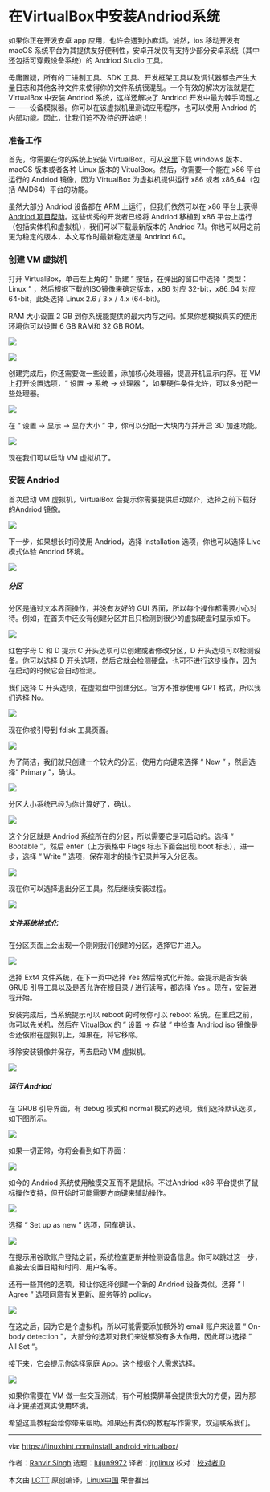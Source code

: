 在VirtualBox中安装Andriod系统
======

如果你正在开发安卓 app 应用，也许会遇到小麻烦。诚然，ios 移动开发有 macOS 系统平台为其提供友好便利性，安卓开发仅有支持少部分安卓系统（其中还包括可穿戴设备系统）的 Andriod Studio 工具。

毋庸置疑，所有的二进制工具、SDK 工具、开发框架工具以及调试器都会产生大量日志和其他各种文件来使得你的文件系统很混乱。一个有效的解决方法就是在 VirtualBox 中安装 Andriod 系统，这样还解决了 Andriod 开发中最为棘手问题之一——设备模拟器。你可以在该虚拟机里测试应用程序，也可以使用 Andriod 的内部功能。因此，让我们迫不及待的开始吧！

### 准备工作

首先，你需要在你的系统上安装 VirtualBox，可从[这里][1]下载 windows 版本、macOS 版本或者各种 Linux 版本的 VitualBox。然后，你需要一个能在 x86 平台运行的 Andriod 镜像，因为 VirtualBox 为虚拟机提供运行 x86 或者 x86_64（包括 AMD64）平台的功能。

虽然大部分 Andriod 设备都在 ARM 上运行，但我们依然可以在 x86 平台上获得 [Andriod 项目帮助][2]。这些优秀的开发者已经将 Andriod 移植到 x86 平台上运行（包括实体机和虚拟机），我们可以下载最新版本的 Andriod 7.1。你也可以用之前更为稳定的版本，本文写作时最新稳定版是 Andriod 6.0。

### 创建 VM 虚拟机

打开 VirtualBox，单击左上角的 ” 新建 ”  按钮，在弹出的窗口中选择 “ 类型：Linux ” ，然后根据下载的ISO镜像来确定版本，x86 对应 32-bit，x86_64 对应 64-bit，此处选择 Linux 2.6 / 3.x / 4.x (64-bit)。

RAM 大小设置 2 GB 到你系统能提供的最大内存之间。如果你想模拟真实的使用环境你可以设置 6 GB RAM和 32 GB ROM。

![][3]

![][4]

创建完成后，你还需要做一些设置，添加核心处理器，提高开机显示内存。在 VM 上打开设置选项，“ 设置 -> 系统 -> 处理器 ”，如果硬件条件允许，可以多分配一些处理器。

![][5]

在 “ 设置 -> 显示 -> 显存大小 ” 中，你可以分配一大块内存并开启 3D 加速功能。

![][6]

现在我们可以启动 VM 虚拟机了。

### 安装 Andriod

首次启动 VM 虚拟机，VirtualBox 会提示你需要提供启动媒介，选择之前下载好的Andriod 镜像。

![][7]

下一步，如果想长时间使用 Andriod，选择 Installation 选项，你也可以选择 Live 模式体验 Andriod 环境。

![][8]

##### 分区

分区是通过文本界面操作，并没有友好的 GUI 界面，所以每个操作都需要小心对待。例如，在首页中还没有创建分区并且只检测到很少的虚拟硬盘时显示如下。

![][9]

红色字母 C 和 D 提示 C 开头选项可以创建或者修改分区，D 开头选项可以检测设备。你可以选择 D 开头选项，然后它就会检测硬盘，也可不进行这步操作，因为在启动的时候它会自动检测。

我们选择 C 开头选项，在虚拟盘中创建分区。官方不推荐使用 GPT 格式，所以我们选择 No。

![][10]

现在你被引导到 fdisk 工具页面。

![][11]

为了简洁，我们就只创建一个较大的分区，使用方向键来选择 “ New ” ，然后选择“ Primary ”，确认。

![][12]

分区大小系统已经为你计算好了，确认。

![][13]

这个分区就是 Andriod 系统所在的分区，所以需要它是可启动的。选择 “ Bootable ”，然后 enter（上方表格中 Flags 标志下面会出现 boot 标志），进一步，选择 “ Write ” 选项，保存刚才的操作记录并写入分区表。

![][14]

现在你可以选择退出分区工具，然后继续安装过程。

![][15]

##### 文件系统格式化

在分区页面上会出现一个刚刚我们创建的分区，选择它并进入。

![][16]

选择 Ext4 文件系统，在下一页中选择 Yes  然后格式化开始。会提示是否安装 GRUB 引导工具以及是否允许在根目录 / 进行读写，都选择 Yes 。现在，安装进程开始。

安装完成后，当系统提示可以 reboot 的时候你可以 reboot 系统。在重启之前，你可以先关机，然后在 VitualBox 的 ” 设置 -> 存储 ” 中检查 Andriod iso 镜像是否还依附在虚拟机上，如果在，将它移除。

移除安装镜像并保存，再去启动 VM 虚拟机。

![][17]

##### 运行 Andriod

在 GRUB 引导界面，有 debug 模式和 normal 模式的选项。我们选择默认选项，如下图所示。

![][18]

如果一切正常，你将会看到如下界面：

![][19]

如今的 Andriod 系统使用触摸交互而不是鼠标。不过Andriod-x86 平台提供了鼠标操作支持，但开始时可能需要方向键来辅助操作。

![][20]

选择 “ Set up as new ” 选项，回车确认。

![][21]

在提示用谷歌账户登陆之前，系统检查更新并检测设备信息。你可以跳过这一步，直接去设置日期和时间、用户名等。

还有一些其他的选项，和让你选择创建一个新的 Andriod 设备类似。选择 “ I Agree ” 选项同意有关更新、服务等的 policy。

![][22]

在这之后，因为它是个虚拟机，所以可能需要添加额外的 email 账户来设置 “ On-body detection "，大部分的选项对我们来说都没有多大作用，因此可以选择 ” All Set “。

接下来，它会提示你选择家庭 App。这个根据个人需求选择。

![][23]

如果你需要在 VM 做一些交互测试，有个可触摸屏幕会提供很大的方便，因为那样才更接近真实使用环境。

希望这篇教程会给你带来帮助。如果还有类似的教程写作需求，欢迎联系我们。

--------------------------------------------------------------------------------

via: https://linuxhint.com/install_android_virtualbox/

作者：[Ranvir Singh][a]
选题：[lujun9972](https://github.com/lujun9972)
译者：[jrglinux](https://github.com/jrglinux)
校对：[校对者ID](https://github.com/校对者ID)

本文由 [LCTT](https://github.com/LCTT/TranslateProject) 原创编译，[Linux中国](https://linux.cn/) 荣誉推出

[a]:https://linuxhint.com/author/sranvir155/
[1]:https://www.virtualbox.org/wiki/Downloads
[2]:http://www.android-x86.org/
[3]:https://linuxhint.com/wp-content/uploads/2018/08/a.png
[4]:https://linuxhint.com/wp-content/uploads/2018/08/a1.png
[5]:https://linuxhint.com/wp-content/uploads/2018/08/a2.png
[6]:https://linuxhint.com/wp-content/uploads/2018/08/a3.png
[7]:https://linuxhint.com/wp-content/uploads/2018/08/a4.png
[8]:https://linuxhint.com/wp-content/uploads/2018/08/a5.png
[9]:https://linuxhint.com/wp-content/uploads/2018/08/a6.png
[10]:https://linuxhint.com/wp-content/uploads/2018/08/a7.png
[11]:https://linuxhint.com/wp-content/uploads/2018/08/a8.png
[12]:https://linuxhint.com/wp-content/uploads/2018/08/a9.png
[13]:https://linuxhint.com/wp-content/uploads/2018/08/a10.png
[14]:https://linuxhint.com/wp-content/uploads/2018/08/a11.png
[15]:https://linuxhint.com/wp-content/uploads/2018/08/a12.png
[16]:https://linuxhint.com/wp-content/uploads/2018/08/a13.png
[17]:https://linuxhint.com/wp-content/uploads/2018/08/a14.png
[18]:https://linuxhint.com/wp-content/uploads/2018/08/a16.png
[19]:https://linuxhint.com/wp-content/uploads/2018/08/a17.png
[20]:https://linuxhint.com/wp-content/uploads/2018/08/a18.png
[21]:https://linuxhint.com/wp-content/uploads/2018/08/a19.png
[22]:https://linuxhint.com/wp-content/uploads/2018/08/a20.png
[23]:https://linuxhint.com/wp-content/uploads/2018/08/a21.png


